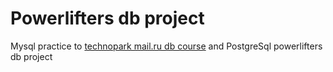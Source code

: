 # Powerlifters db project

Mysql practice to [technopark mail.ru db course](https://park.mail.ru/curriculum/program/discipline/163/) and PostgreSql powerlifters db project